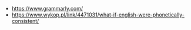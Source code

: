 - https://www.grammarly.com/
- https://www.wykop.pl/link/4471031/what-if-english-were-phonetically-consistent/
